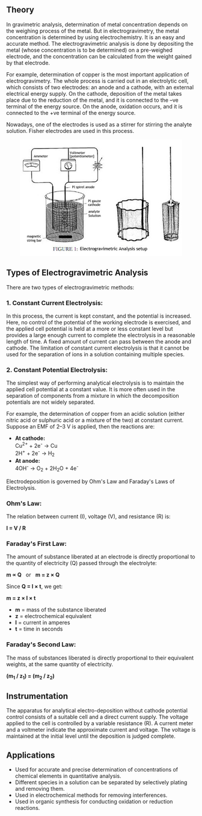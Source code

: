 ## Theory 

<p>In gravimetric analysis, determination of metal concentration depends on the weighing process of the metal. But in electrogravimetry, the metal concentration is determined by using electrochemistry. It is an easy and accurate method. The electrogravimetric analysis is done by depositing the metal (whose concentration is to be determined) on a pre-weighed electrode, and the concentration can be calculated from the weight gained by that electrode.</p>

<p>For example, determination of copper is the most important application of electrogravimetry. The whole process is carried out in an electrolytic cell, which consists of two electrodes: an anode and a cathode, with an external electrical energy supply. On the cathode, deposition of the metal takes place due to the reduction of the metal, and it is connected to the –ve terminal of the energy source. On the anode, oxidation occurs, and it is connected to the +ve terminal of the energy source.</p>

<p>Nowadays, one of the electrodes is used as a stirrer for stirring the analyte solution. Fisher electrodes are used in this process.</p>



<div style="display: block; margin-left: auto; margin-right: auto; text-align: center; width: fit-content;"><img src="./images/figure1.jpg" alt="Figure 1" style="max-width: 600px; height: auto;"><p style="text-align: center; font-size: smaller; font-style: italic;"> </p></div>


<h2>Types of Electrogravimetric Analysis</h2>

<p>There are two types of electrogravimetric methods:</p>

<h3>1. Constant Current Electrolysis:</h3>
<p>
In this process, the current is kept constant, and the potential is increased. Here, no control of the potential of the working electrode is exercised, and the applied cell potential is held at a more or less constant level but provides a large enough current to complete the electrolysis in a reasonable length of time.
A fixed amount of current can pass between the anode and cathode. The limitation of constant current electrolysis is that it cannot be used for the separation of ions in a solution containing multiple species.
</p>

<h3>2. Constant Potential Electrolysis:</h3>
<p>
The simplest way of performing analytical electrolysis is to maintain the applied cell potential at a constant value. It is more often used in the separation of components from a mixture in which the decomposition potentials are not widely separated.
</p>

<p>For example, the determination of copper from an acidic solution (either nitric acid or sulphuric acid or a mixture of the two) at constant current. Suppose an EMF of 2–3 V is applied, then the reactions are:</p>

<ul>
  <li><strong>At cathode:</strong><br>
    Cu<sup>2+</sup> + 2e<sup>-</sup> → Cu<br>
    2H<sup>+</sup> + 2e<sup>-</sup> → H<sub>2</sub>
  </li>
  <li><strong>At anode:</strong><br>
    4OH<sup>-</sup> → O<sub>2</sub> + 2H<sub>2</sub>O + 4e<sup>-</sup>
  </li>
</ul>

<p>Electrodeposition is governed by Ohm's Law and Faraday's Laws of Electrolysis.</p>

<h3>Ohm's Law:</h3>
<p>The relation between current (I), voltage (V), and resistance (R) is:</p>
<p><strong>I = V / R</strong></p>

<h3>Faraday's First Law:</h3>
<p>The amount of substance liberated at an electrode is directly proportional to the quantity of electricity (Q) passed through the electrolyte:</p>
<p><strong>m ∝ Q</strong> &nbsp; or &nbsp; <strong>m = z × Q</strong></p>

<p>Since <strong>Q = I × t</strong>, we get:</p>
<p><strong>m = z × I × t</strong></p>

<ul>
  <li><strong>m</strong> = mass of the substance liberated</li>
  <li><strong>z</strong> = electrochemical equivalent</li>
  <li><strong>I</strong> = current in amperes</li>
  <li><strong>t</strong> = time in seconds</li>
</ul>

<h3>Faraday's Second Law:</h3>
<p>The mass of substances liberated is directly proportional to their equivalent weights, at the same quantity of electricity.</p>

<p>
  <strong>(m<sub>1</sub> / z<sub>1</sub>) = (m<sub>2</sub> / z<sub>2</sub>)</strong>
</p>

<h2>Instrumentation</h2>
<p>
The apparatus for analytical electro-deposition without cathode potential control consists of a suitable cell and a direct current supply. The voltage applied to the cell is controlled by a variable resistance (R). A current meter and a voltmeter indicate the approximate current and voltage. The voltage is maintained at the initial level until the deposition is judged complete.
</p>

<h2>Applications</h2>
<ul>
  <li>Used for accurate and precise determination of concentrations of chemical elements in quantitative analysis.</li>
  <li>Different species in a solution can be separated by selectively plating and removing them.</li>
  <li>Used in electrochemical methods for removing interferences.</li>
  <li>Used in organic synthesis for conducting oxidation or reduction reactions.</li>
</ul>
